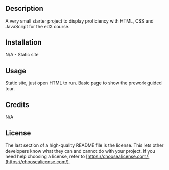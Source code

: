 # <Your-Project-Title>

## Description

A very small starter project to display proficiency with HTML, CSS and JavaScript for the edX course.

## Installation

N/A - Static site

## Usage

Static site, just open HTML to run. Basic page to show the prework guided tour.

## Credits

N/A

## License

The last section of a high-quality README file is the license. This lets other developers know what they can and cannot do with your project. If you need help choosing a license, refer to [https://choosealicense.com/](https://choosealicense.com/).